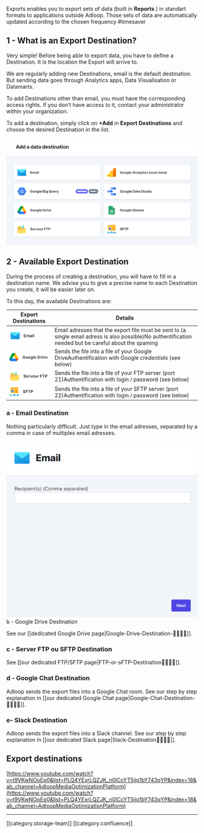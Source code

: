 Exports enables you to export sets of data (built in  **Reports** ) in standart formats to applications outside Adloop. Those sets of data are automatically updated according to the chosen frequency #timesaver 


## 1 - What is an Export Destination?
Very simple! Before being able to export data, you have to define a Destination. It is the location the Export will arrive to. 

We are regularly adding new Destinations, email is the default destination. But sending data goes through Analytics apps, Data Visualisation or Datamarts. 

To add Destinations other than email, you must have the corresponding access rights. If you don’t have access to it, contact your administrator within your organization. 

To add a destination, simply click on  **+Add**  in  **Export Destinations**  and choose the desired Destination in the list.

![](images/storage/image-20220301-153349.png)
## 2 - Available Export Destination
During the process of creating a destination, you will have to fill in a destination name. We advise you to give a precise name to each Destination you create, it will be easier later on.

To this day, the available Destinations are:



|  **Export Destinations**  |  **Details**  | 
|  --- |  --- | 
| ![](images/storage/image-20210518-092739.png) | Email adresses that the export file must be sent to (a single email adress is also possible)No authentification needed but be careful about the spaming | 
| ![](images/storage/adloop_google_drive.png) | Sends the file into a file of your Google DriveAuthentification with Google  _credentials_ (see below) | 
| ![](images/storage/adloop_ftp.png) | Sends the file into a file of your FTP server (port 21)Authentification with login / password (see below)  | 
| ![](images/storage/adloop_sftp.png) | Sends the file into a file of your SFTP server (port 22)Authentification with login / password (see below)  | 


### a - Email Destination
Nothing particularly difficult. Just type in the email adresses, separated by a comma in case of multiples email adresses.

![](images/storage/image-20220301-153449.png)b - Google Drive Destination 

See our [[dedicated Google Drive page|Google-Drive-Destination-🚶‍♂️🚶‍♀️]].


### c - Server FTP ou SFTP Destination 
See [[our dedicated FTP/SFTP page|FTP-or-sFTP-Destination🚶‍♂️🚶‍♀️]].


### d - Google Chat Destination 
Adloop sends the export files into a Google Chat room. See our step by step explanation in [[our dedicated Google Chat page|Google-Chat-Destination-🚶‍♂️🚶‍♀️]]. 


### e- Slack Destination
Adloop sends the export files into a Slack channel. See our step by step explanation in [[our dedicated Slack page|Slack-Destination🚶‍♂️🚶‍♀️]]. 


## Export destinations
[https://www.youtube.com/watch?v=t9VKwNOoEp0&list=PLQ4YExrLQZJK_n0ICcYT5ijp1bY743qYP&index=18&ab_channel=AdloopMediaOptimizationPlatform](https://www.youtube.com/watch?v=t9VKwNOoEp0&list=PLQ4YExrLQZJK_n0ICcYT5ijp1bY743qYP&index=18&ab_channel=AdloopMediaOptimizationPlatform)



*****

[[category.storage-team]] 
[[category.confluence]] 
